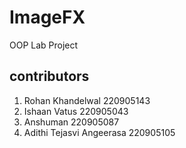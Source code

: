 # ImageFX

OOP Lab Project

## contributors
1. Rohan Khandelwal 220905143
2. Ishaan Vatus 220905043
3. Anshuman 220905087
4. Adithi Tejasvi Angeerasa 220905105